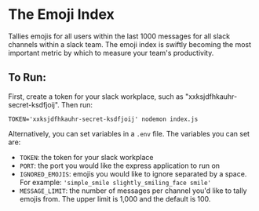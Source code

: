 # The Emoji Index

Tallies emojis for all users within the last 1000 messages for all slack channels within a slack team. The emoji index is swiftly becoming the most important metric by which to measure your team's productivity.

## To Run:

First, create a token for your slack workplace, such as "xxksjdfhkauhr-secret-ksdfjoij". Then run:

```
TOKEN='xxksjdfhkauhr-secret-ksdfjoij' nodemon index.js
```

Alternatively, you can set variables in a `.env` file. The variables you can set are:

- `TOKEN`: the token for your slack workplace
- `PORT`: the port you would like the express application to run on
- `IGNORED_EMOJIS`: emojis you would like to ignore separated by a space. For example: `'simple_smile slightly_smiling_face smile'`
- `MESSAGE_LIMIT`: the number of messages per channel you'd like to tally emojis from. The upper limit is 1,000 and the default is 100.
